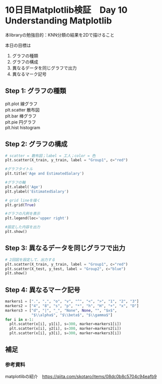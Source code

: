 # 10日目Matplotlib検証　Day 10 Understanding Matplotlib

本libraryの勉強目的：KNN分類の結果を2Dで描けること

本日の目標は
1. グラフの種類
2. グラフの構成
3. 異なるデータを同じグラフで出力
4. 異なるマーク記号

## Step 1: グラフの種類
plt.plot 線グラフ  
plt.scatter 散布図  
plt.bar 棒グラフ  
plt.pie 円グラフ  
plt.hist histogram  

## Step 2: グラフの構成
```python
# scatter = 散布図；label = 工人；color = 色
plt.scatter(X_train, y_train, label = "Group1", c="red")

#グラフタイトル
plt.title('Age and EstimatedSalary')

#グラフの軸
plt.xlabel('Age')
plt.ylabel('EstimatedSalary')

# grid lineを描く
plt.grid(True)

#グラフの凡例を表示
plt.legend(loc='upper right')

#設定した内容を出力
plt.show()
```

## Step 3: 異なるデータを同じグラフで出力
```python
# 2回図を設定して、出力する
plt.scatter(X_train, y_train, label = "Group1", c="red")
plt.scatter(X_test, y_test, label = "Group2", c="blue")
plt.show()
```

## Step 4: 異なるマーク記号
```python
markers1 = [".", ",", "o", "v", "^", "<", ">", "1", "2", "3"]
markers2 = ["4", "8", "s", "p", "*", "h", "H", "+", "x", "D"]
markers3 = ["d", "|", "_", "None", None, "", "$x$",
            "$\\alpha$", "$\\beta$", "$\\gamma$"]
for i in x-1:
  plt.scatter(x[i], y1[i], s=300, marker=markers1[i])
  plt.scatter(x[i], y2[i], s=300, marker=markers2[i])
  plt.scatter(x[i], y3[i], s=300, marker=markers3[i])

```

## 補足

### 参考資料
matplotlibの紹介　https://qiita.com/skotaro/items/08dc0b8c5704c94eafb9  
